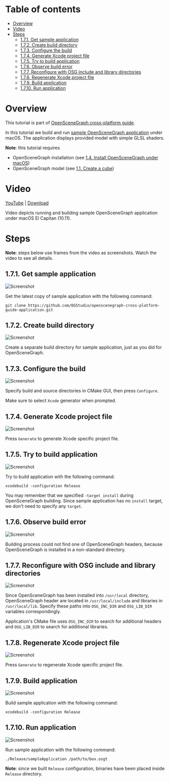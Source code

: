 Table of contents
=================

* [Overview](#overview)
* [Video](#video)
* [Steps](#steps)
  * [1.7.1. Get sample application](#step-get)
  * [1.7.2. Create build directory](#step-build-dir)
  * [1.7.3. Configure the build](#step-cfg)
  * [1.7.4. Generate Xcode project file](#step-generate)
  * [1.7.5. Try to build application](#step-try-build)
  * [1.7.6. Observe build error](#step-build-error)
  * [1.7.7. Reconfigure with OSG include and library directories](#step-cfg-all)
  * [1.7.8. Regenerate Xcode project file](#step-regenerate)
  * [1.7.9. Build application](#step-build)
  * [1.7.10. Run application](#step-run)

<a name="overview"/>

Overview
========

This tutorial is part of [OpenSceneGraph cross-platform guide](http://github.com/OGStudio/openscenegraph-cross-platform-guide).

In this tutorial we build and run
[sample OpenSceneGraph application](http://github.com/OGStudio/openscenegraph-cross-platform-guide-application)
under macOS. The application displays provided model with simple GLSL shaders.

**Note**: this tutorial requires
* OpenSceneGraph installation (see [1.4. Install OpenSceneGraph under macOS](../1.4.InstallUnderMacOS))
* OpenSceneGraph model (see [1.1. Create a cube](../1.1.CreateCube))

<a name="video"/>

Video
=====

[YouTube](https://youtu.be/i0kUMSP20VA) | [Download](readme/video.mp4)

Video depicts running and building sample OpenSceneGraph application
under macOS El Capitan (10.11).

<a name="steps"/>

Steps
=====

**Note**: steps below use frames from the video as screenshots.
Watch the video to see all details.

<a name="step-get"/>

1.7.1. Get sample application
-----------------------------

  ![Screenshot](readme/f031.png)

  Get the latest copy of sample application with the following command:

  `git clone https://github.com/OGStudio/openscenegraph-cross-platform-guide-application.git`

<a name="step-build-dir"/>

1.7.2. Create build directory
-----------------------------

  ![Screenshot](readme/f048.png)

  Create a separate build directory for sample application, just as you did for
  OpenSceneGraph.

<a name="step-cfg"/>

1.7.3. Configure the build
--------------------------

  ![Screenshot](readme/f105.png)

  Specify build and source directories in CMake GUI, then press `Configure`.

  Make sure to select `Xcode` generator when prompted.

<a name="step-generate"/>

1.7.4. Generate Xcode project file
-----------------------------------

  ![Screenshot](readme/f125.png)

  Press `Generate` to generate Xcode specific project file.

<a name="step-try-build"/>

1.7.5. Try to build application
-------------------------------

  ![Screenshot](readme/f141.png)

  Try to build application with the following command:

  `xcodebuild -configuration Release`

  You may remember that we specified `-target install` during OpenSceneGraph
  building. Since sample application has no `install` target, we don't need
  to specify any `target`.

<a name="step-build-error"/>

1.7.6. Observe build error
--------------------------

  ![Screenshot](readme/f150.png)

  Building process could not find one of OpenSceneGraph headers, because
  OpenSceneGraph is installed in a non-standard directory.
  
<a name="step-cfg-all"/>

1.7.7. Reconfigure with OSG include and library directories
------------------------------------------------------------

  ![Screenshot](readme/f186.png)

  Since OpenSceneGraph has been installed into `/usr/local` directory,
  OpenSceneGraph header are located in `/usr/local/include` and libraries
  in `/usr/local/lib`. Specify these paths into `OSG_INC_DIR` and
  `OSG_LIB_DIR` variables correspondingly.

  Application's CMake file uses `OSG_INC_DIR` to search for additional headers
  and `OSG_LIB_DIR` to search for additional libraries.

<a name="step-regenerate"/>

1.7.8. Regenerate Xcode project file
------------------------------------

  ![Screenshot](readme/f196.png)

  Press `Generate` to regenerate Xcode specific project file.


<a name="step-build"/>

1.7.9. Build application
------------------------

  ![Screenshot](readme/f210.png)

  Build sample application with the following command:

  `xcodebuild -configuration Release`

<a name="step-run"/>

1.7.10. Run application
-----------------------

  ![Screenshot](readme/f238.png)

  Run sample application with the following command:

  `./Release/sampleApplication /path/to/box.osgt`

  **Note**: since we built `Release` configuration, binaries have been placed
  inside `Release` directory.

